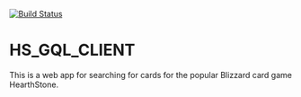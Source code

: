 [![Build Status](https://travis-ci.com/dbrudner/hearthstone-gql-client.svg?branch=master)](https://travis-ci.com/dbrudner/hearthstone-gql-client)

# HS_GQL_CLIENT

This is a web app for searching for cards for the popular Blizzard card game HearthStone.
